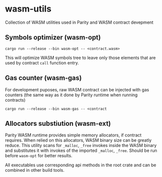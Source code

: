 # wasm-utils

Collection of WASM utilities used in Parity and WASM contract devepment

## Symbols optimizer (wasm-opt)

```
cargo run --release --bin wasm-opt -- <contract.wasm>
```

This will optimize WASM symbols tree to leave only those elements that are used by contract `call` function entry.

## Gas counter (wasm-gas)

For development puposes, raw WASM contract can be injected with gas counters (the same way as it done by Parity runtime when running contracts)

```
cargo run --release --bin wasm-gas -- <contract
```

## Allocators substiution (wasm-ext)

Parity WASM runtime provides simple memory allocators, if contract requires. When relied on this allocators, WASM binary size can be greatly reduce. This utility scans for `_malloc`, `_free` invokes inside the WASM binary and substitutes it with invokes of the imported `_malloc`, `_free`. Should be run before `wasm-opt` for better results.

All executables use corresponding api methods in the root crate and can be combined in other build tools.
